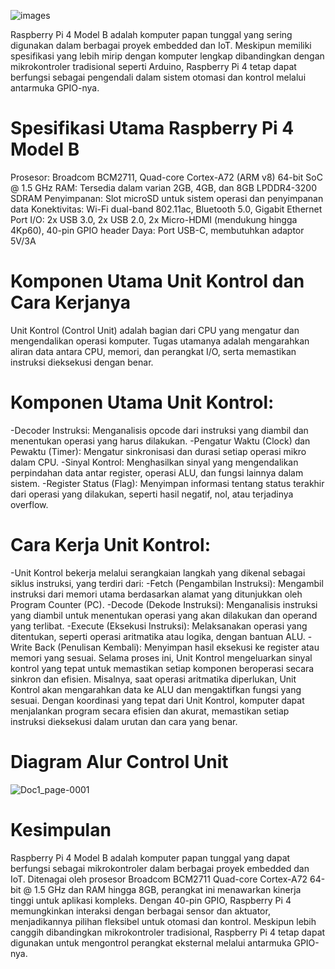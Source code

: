 ![images](https://github.com/user-attachments/assets/9ce8558a-1de1-4e2f-9f27-4ac218359f36)

Raspberry Pi 4 Model B adalah komputer papan tunggal yang sering digunakan dalam berbagai proyek embedded dan IoT. Meskipun memiliki spesifikasi yang lebih mirip dengan komputer lengkap dibandingkan dengan mikrokontroler tradisional seperti Arduino, Raspberry Pi 4 tetap dapat berfungsi sebagai pengendali dalam sistem otomasi dan kontrol melalui antarmuka GPIO-nya.
# Spesifikasi Utama Raspberry Pi 4 Model B
Prosesor: Broadcom BCM2711, Quad-core Cortex-A72 (ARM v8) 64-bit SoC @ 1.5 GHz
RAM: Tersedia dalam varian 2GB, 4GB, dan 8GB LPDDR4-3200 SDRAM
Penyimpanan: Slot microSD untuk sistem operasi dan penyimpanan data
Konektivitas: Wi-Fi dual-band 802.11ac, Bluetooth 5.0, Gigabit Ethernet
Port I/O: 2x USB 3.0, 2x USB 2.0, 2x Micro-HDMI (mendukung hingga 4Kp60), 40-pin GPIO header
Daya: Port USB-C, membutuhkan adaptor 5V/3A
# Komponen Utama Unit Kontrol dan Cara Kerjanya
Unit Kontrol (Control Unit) adalah bagian dari CPU yang mengatur dan mengendalikan operasi komputer. Tugas utamanya adalah mengarahkan aliran data antara CPU, memori, dan perangkat I/O, serta memastikan instruksi dieksekusi dengan benar.
# Komponen Utama Unit Kontrol:
-Decoder Instruksi: Menganalisis opcode dari instruksi yang diambil dan menentukan operasi yang harus dilakukan.
-Pengatur Waktu (Clock) dan Pewaktu (Timer): Mengatur sinkronisasi dan durasi setiap operasi mikro dalam CPU.
-Sinyal Kontrol: Menghasilkan sinyal yang mengendalikan perpindahan data antar register, operasi ALU, dan fungsi lainnya dalam sistem.
-Register Status (Flag): Menyimpan informasi tentang status terakhir dari operasi yang dilakukan, seperti hasil negatif, nol, atau terjadinya overflow.
# Cara Kerja Unit Kontrol:
-Unit Kontrol bekerja melalui serangkaian langkah yang dikenal sebagai siklus instruksi, yang terdiri dari:
-Fetch (Pengambilan Instruksi): Mengambil instruksi dari memori utama berdasarkan alamat yang ditunjukkan oleh Program Counter (PC).
-Decode (Dekode Instruksi): Menganalisis instruksi yang diambil untuk menentukan operasi yang akan dilakukan dan operand yang terlibat.
-Execute (Eksekusi Instruksi): Melaksanakan operasi yang ditentukan, seperti operasi aritmatika atau logika, dengan bantuan ALU.
-Write Back (Penulisan Kembali): Menyimpan hasil eksekusi ke register atau memori yang sesuai.
Selama proses ini, Unit Kontrol mengeluarkan sinyal kontrol yang tepat untuk memastikan setiap komponen beroperasi secara sinkron dan efisien. Misalnya, saat operasi aritmatika diperlukan, Unit Kontrol akan mengarahkan data ke ALU dan mengaktifkan fungsi yang sesuai.
Dengan koordinasi yang tepat dari Unit Kontrol, komputer dapat menjalankan program secara efisien dan akurat, memastikan setiap instruksi dieksekusi dalam urutan dan cara yang benar.
# Diagram Alur Control Unit
![Doc1_page-0001](https://github.com/user-attachments/assets/112f8fe3-0efd-416b-ba89-a33afb275ac1)

# Kesimpulan
Raspberry Pi 4 Model B adalah komputer papan tunggal yang dapat berfungsi sebagai mikrokontroler dalam berbagai proyek embedded dan IoT. Ditenagai oleh prosesor Broadcom BCM2711 Quad-core Cortex-A72 64-bit @ 1.5 GHz dan RAM hingga 8GB, perangkat ini menawarkan kinerja tinggi untuk aplikasi kompleks. Dengan 40-pin GPIO, Raspberry Pi 4 memungkinkan interaksi dengan berbagai sensor dan aktuator, menjadikannya pilihan fleksibel untuk otomasi dan kontrol. Meskipun lebih canggih dibandingkan mikrokontroler tradisional, Raspberry Pi 4 tetap dapat digunakan untuk mengontrol perangkat eksternal melalui antarmuka GPIO-nya.


